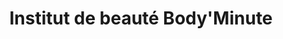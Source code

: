 ---
title: "Institut de beauté Body'Minute"
url: /dijon/institut-de-beaute-bodyminute/
shop: beauté
---